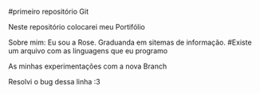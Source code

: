 #primeiro repositório Git

Neste repositório colocarei meu Portifólio

Sobre mim:
	Eu sou a Rose.
	Graduanda em sitemas de informação.
	#Existe um arquivo com as linguagens que eu programo
	
As minhas experimentações com a nova Branch

Resolvi o bug dessa linha :3